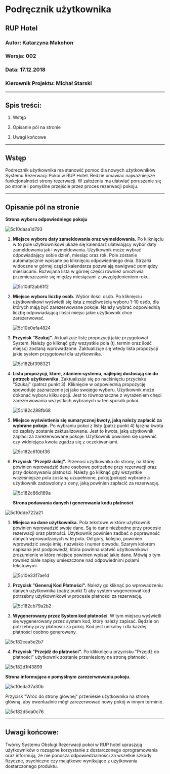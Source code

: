 # Podręcznik użytkownika

## RUP Hotel

### Autor: Katarzyna Makohon

### Wersja: 002

### Data: 17.12.2018

### Kierownik Projektu: Michał Starski

---

## Spis treści:

1. Wstęp

2. Opisanie pól na stronie

3. Uwagi końcowe

---

## Wstęp

Podrecznik użytkownika ma stanowić pomoc dla nowych użytkowników Systemu Rezerwacji Pokoi w RUP Hotel. Bedzie omawiać najważniejsze funkcjonalności strony rezerwacji.  W założeniu ma ułatwiać poruszanie się po stronie i pomyślne przejście przez proces rezerwacji pokoju. 

---

## Opisanie pól na stronie

**Strona wyboru odpowiedniego pokoju**

![5c10daaa1d793](https://i.loli.net/2018/12/12/5c10daaa1d793.png)

1. **Miejsce wyboru daty zameldowania oraz wymeldowania.** Po kliknięciu w to pole użytkownikowi ukaże się kalendarz ułatwiający wybór daty zameldowania jak i wymeldowania. Użytkownik może wybrać odpowiadający sobie dzień, miesiąc oraz rok. Pole zostanie automatycznie wpisane po kliknięciu odpowiedniego dnia. Strzałki widoczne w górnej części kalendarza pozwalają nawigwać pomiędzy miesiacami. Rozwijana lista w górnej części również umożliwia przemieszczanie się między miesiącami z uwzględenieniem roku.

   ![5c10df2ab61f2](https://i.loli.net/2018/12/12/5c10df2ab61f2.png)

2. **Miejsce wyboru liczby osób.** Wybór ilości osób. Po kliknięciu użytkownikowi wyświetli się lista z możliwością wyboru 1-10 osób, dla których mają być zarezerwowane pokoje. Należy wybrać odpowiednią liczbę odpowiadającą ilości miejsc jakie użytkownik chce zarezerwować.

   ![5c10e0efa4824](https://i.loli.net/2018/12/12/5c10e0efa4824.png)

3. **Przycisk "Szukaj".** Aktualizuje listę propozycji jakie przygotował System. Należy go kliknąć gdy wszystkie pola (tj. termin oraz ilość miejsc) zostaną wprowadzone. Zaktualizuje się wtedy lista propozycji jakie system przygotował dla użytkownika. 

   ![5c182bf398321](https://i.loli.net/2018/12/18/5c182bf398321.png)

4. **Lista propozycji, które, zdaniem systemu, najlepiej dostosują sie do potrzeb użytkownika.** Zaktualizuje się po naciśnięciu przycisku "Szukaj" (patrsz punkt 3). Kliknięcie w odpowiednią propozycję spowoduje zaznaczenie jej jako swojego wyboru. Użytkownik może dokonać wyboru kilku opcji. Jest to równoznaczne z wyrażeniem chęci zarezerwowania wszystkich wybranych w ten sposób pokoi.

   ![5c182c288fb68](https://i.loli.net/2018/12/18/5c182c288fb68.png)

5. **Miejsce wyświetlenia się sumarycznej kwoty, jaką należy zapłacić za wybrane pokoje.** Po wybraniu pokoi z listy (patrz punkt 4) łączna kwota do zapłaty zostanie zaktualizowana. Jest to kwota, jaką użytkownik zapłaci za zarezerwowane pokoje. Użytkownik powinien się upewnić czy widniejąca kwota zgadza się z oczekiwaniami.

   ![5c182c610bf36](https://i.loli.net/2018/12/18/5c182c610bf36.png)

6. **Przycisk "Przejdź dalej".** Przenosi użytkownika do strony, na której powinien wprowadzić dane osobowe potrzebne przy rezerwacji oraz przy dokonywaniu płatności. Należy go kliknąć gdy wszystkie wcześniejsze pola zostaną uzupełnione, pokój(pokoje) wybrane a użytkownik zadowolony z ceny, jaką powinien zapłacić za rezerwację. 

   ![5c182c86d189a](https://i.loli.net/2018/12/18/5c182c86d189a.png)

   **Strona podawania danych i generowania kodu płatności**

![5c10dde722a21](https://i.loli.net/2018/12/12/5c10dde722a21.png)

1. **Miejsca na dane użytkownika.** Pola tekstowe w które użytkownik powinien wprowadzić swoje dane. Są to dane niezbedne przy procesie rezerwacji oraz płatności. Użytkownik powinien zadbać o poprawność danych wprowadzanych w te pola. Od góry, kolejno, powinien wprowadzić swoje imię, nazwisko i numer dowodu. Szarym kolorem napisana jest podpowiedź, która powinna ułatwić użytkownikowi zrozumienie w które miejsce powinien wpisać jakie dane.  Mówią o tym również białe napisy umieszczone nad odpowiednimi polami tekstowymi. 

   ![5c10e3317ae1d](https://i.loli.net/2018/12/12/5c10e3317ae1d.png)

2. **Przycisk "Generuj Kod Płatności".** Należy go kliknąć po wprowadzeniu danych użytkownika (patrz punkt 1) aby system wygenerował kod potrzebny użytkownikowi w procesie płatności za rezerwację. 

   ![5c182cb79a2b2](https://i.loli.net/2018/12/18/5c182cb79a2b2.png)

3. **Wygenerowany przez System kod płatności**. W tym miejscu wyświetli się wygenerowany przez system kod, który należy zapisać. Będzie on potrzebny przy płatności za pokój. Kod jest unikalny i dla każdej płatności osobno generowany. 

![5c182cea5e2b7](https://i.loli.net/2018/12/18/5c182cea5e2b7.png)

4. **Przycisk "Przejdź do płatności".** Po klikknięciu przycisku "Przejdź do płatności" użytkownik zostanie przeniesiony na stronę płatności.

![5c182d1f43899](https://i.loli.net/2018/12/18/5c182d1f43899.png)

**Strona informująca o pomyślnym zarezerwowaniu pokoju.**

![5c10eda37a30b](https://i.loli.net/2018/12/12/5c10eda37a30b.png)

Przycisk "Wróć do strony głównej" przeniesie użytkownika na stronę główną, aby ewentualnie mógł zarezerwować nowy pokój w innym terminie.

![5c182d5da0c76](https://i.loli.net/2018/12/18/5c182d5da0c76.png)

---

## Uwagi końcowe:

Twórcy Systemu Obsługi Rezerwacji pokoi w RUP hotel upraszają użytkowników o rozsądne korzystanie z dostarczonego oprogramowania oraz informują, że nie ponosza odpowiedzialności za wszelkie szkody fizyczne, psychiczne czy majątkowe wynikające z użytkowania dostarczonego produktu.
